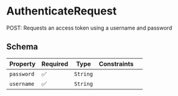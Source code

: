 # AuthenticateRequest

POST: Requests an access token using a username and password

## Schema

| Property   | Required | Type     | Constraints |     |
| ---------- | -------- | -------- | ----------- | --- |
| `password` | ✅        | `String` |             |     |
| `username` | ✅        | `String` |             |     |


